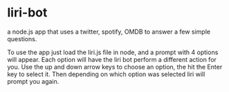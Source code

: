 # liri-bot
a node.js app that uses a twitter, spotify, OMDB to answer a few simple questions.

To use the app just load the liri.js file in node, and a prompt with 4 options will appear.
Each option will have the liri bot perform a different action for you.
Use the up and down arrow keys to choose an option, the hit the Enter key to select it.
Then depending on which option was selected liri will prompt you again.